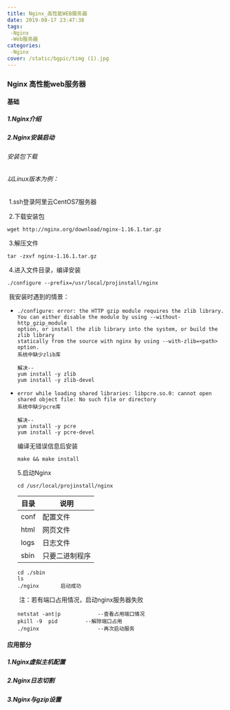 ```yaml
---
title: Nginx_高性能WEB服务器
date: 2019-08-17 23:47:38
tags:
 -Nginx
 -Web服务器
categories:
 -Nginx
cover: /static/bgpic/timg (1).jpg
---
```


### Nginx   高性能web服务器

#### 基础

##### 1.Nginx介绍

##### 2.Nginx安装启动

###### 安装包下载

[Nginx_Linux1.16.1]: http://nginx.org/download/nginx-1.16.1.tar.gz
[Nginx_windows1.16.1]: http://nginx.org/download/nginx-1.16.1.zip

###### 以Linux版本为例：

​	1.ssh登录阿里云CentOS7服务器

​	2.下载安装包

```
wget http://nginx.org/download/nginx-1.16.1.tar.gz
```

​	3.解压文件

```
tar -zxvf nginx-1.16.1.tar.gz 
```

​	4.进入文件目录，编译安装 <!--编译安装时可能遇到缺少库的情况，后面说明-->

```
./configure --prefix=/usr/local/projinstall/nginx
```

​	我安装时遇到的情景：

- ```
  ./configure: error: the HTTP gzip module requires the zlib library.
  You can either disable the module by using --without-http_gzip_module
  option, or install the zlib library into the system, or build the zlib library
  statically from the source with nginx by using --with-zlib=<path> option.
  系统中缺少zlib库
  
  解决--
  yum install -y zlib
  yum install -y zlib-devel
  ```

  

- ```
  error while loading shared libraries: libpcre.so.0: cannot open shared object file: No such file or directory
  系统中缺少pcre库
  
  解决--
  yum install -y pcre
  yum install -y pcre-devel
  ```

  编译无错误信息后安装

  ```
  make && make install
  ```

  5.启动Nginx

  ```
  cd /usr/local/projinstall/nginx
  ```

  | 目录 | 说明           |
  | ---- | -------------- |
  | conf | 配置文件       |
  | html | 网页文件       |
  | logs | 日志文件       |
  | sbin | 只要二进制程序 |

  ```
  cd ./sbin
  ls
  ./nginx		启动成功
  ```

  ​	注：若有端口占用情况，启动nginx服务器失败

  ```
  netstat -ant|p			--查看占用端口情况
  pkill -9  pid			--解除端口占用
  ./nginx					--再次启动服务
  ```

  





#### 应用部分

##### 1.Nginx虚拟主机配置

##### 2.Nginx日志切割

##### 3.Nginx与gzip设置


